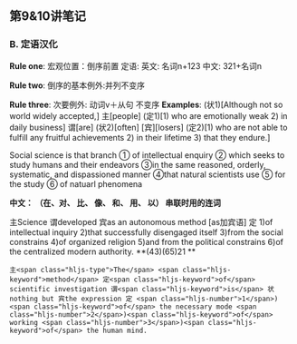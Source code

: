 ## 第9&amp;10讲笔记

### B. 定语汉化

 **Rule one**: 宏观位置：倒序前置
    定语:
    英文: 名词n+123
    中文: 321+名词n  

**Rule two**: 倒序的基本例外:并列不变序

**Rule three**: 次要例外: 动词v＋从句 不变序
**Examples**: (状1)[Although not so world widely accepted,] 主[people] (定1)[1) who are emotionally weak 2) in daily business] 谓[are] (状2)[often] [宾][losers] (定2)[1) who are not able to fulfill any fruitful achievements 2) in their lifetime 3) that they endure.]

   Social science is that branch ① of intellectual enquiry ② which seeks to study humans and their endeavors ③in the same reasoned, orderly, systematic, and dispassioned manner ④that natural scientists use ⑤ for the study ⑥ of natuarl phenomena

**中文： （在、对、 比、 像、 和、 用、 以） 串联时用的连词**

主Science 谓developed 宾as an autonomous method [as加宾语] 定 1)of intellectual inquiry 2)that successfully disengaged itself 3)from the social constrains 4)of organized religion 5)and from the political constrains 6)of the centralized modern authority.
    **(43)(65)21  ** 

    主<span class="hljs-type">The</span> <span class="hljs-keyword">method</span> 定<span class="hljs-keyword">of</span> scientific investigation 谓<span class="hljs-keyword">is</span> 状nothing but 宾the expression 定 <span class="hljs-number">1</span>)<span class="hljs-keyword">of</span> the necessary mode <span class="hljs-number">2</span>)<span class="hljs-keyword">of</span> working <span class="hljs-number">3</span>)<span class="hljs-keyword">of</span> the human mind.
    